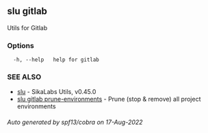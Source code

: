 ## slu gitlab

Utils for Gitlab

### Options

```
  -h, --help   help for gitlab
```

### SEE ALSO

* [slu](slu.md)	 - SikaLabs Utils, v0.45.0
* [slu gitlab prune-environments](slu_gitlab_prune-environments.md)	 - Prune (stop & remove) all project environments

###### Auto generated by spf13/cobra on 17-Aug-2022
